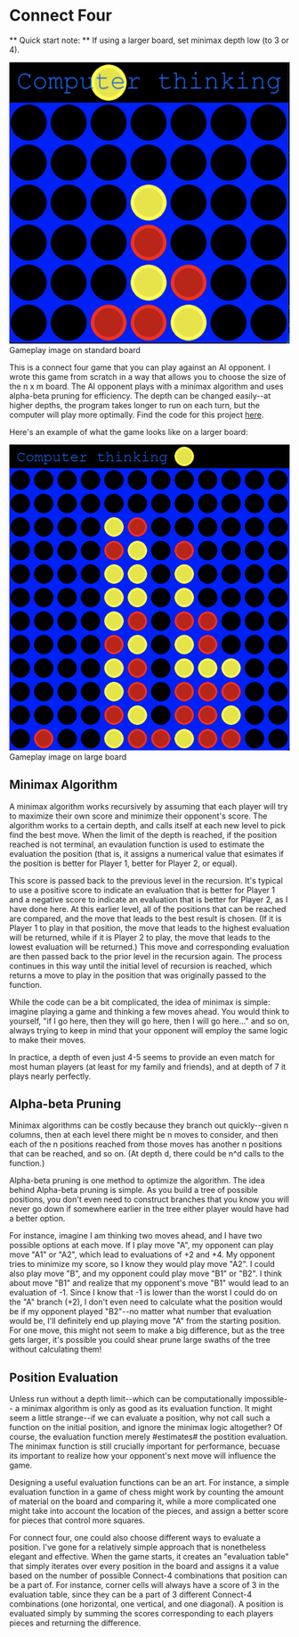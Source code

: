 # Connect Four

** Quick start note: **
If using a larger board, set minimax depth low (to 3 or 4).

![](./assets/img/connect4-regular.png)
Gameplay image on standard board

This is a connect four game that you can play against an AI opponent. I wrote this game from scratch in a way that allows you to choose the size of the n x m board. The AI opponent plays with a minimax algorithm and uses alpha-beta pruning for efficiency. The depth can be changed easily--at higher depths, the program takes longer to run on each turn, but the computer will play more optimally. Find the code for this project [here](https://github.com/ghartmann4/connectfourgame).

Here's an example of what the game looks like on a larger board:

![](./assets/img/connect4-large.png)
Gameplay image on large board

## Minimax Algorithm
A minimax algorithm works recursively by assuming that each player will try to maximize their own score and minimize their opponent's score. The algorithm works to a certain depth, and calls itself at each new level to pick find the best move. When the limit of the depth is reached, if the position reached is not terminal, an evaulation function is used to estimate the evaluation the position (that is, it assigns a numerical value that esimates if the position is better for Player 1, better for Player 2, or equal).

This score is passed back to the previous level in the recursion. It's typical to use a positive score to indicate an evaluation that is better for Player 1 and a negative score to indicate an evaluation that is better for Player 2, as I have done here. At this earlier level, all of the positions that can be reached are compared, and the move that leads to the best result is chosen. (If it is Player 1 to play in that position, the move that leads to the highest evaluation will be returned, while if it is Player 2 to play, the move that leads to the lowest evaluation will be returned.) This move and corresponding evaluation are then passed back to the prior level in the recursion again. The process continues in this way until the initial level of recursion is reached, which returns a move to play in the position that was originally passed to the function.

While the code can be a bit complicated, the idea of minimax is simple: imagine playing a game and thinking a few moves ahead. You would think to yourself, "if I go here, then they will go here, then I will go here..." and so on, always trying to keep in mind that your opponent will employ the same logic to make their moves.

In practice, a depth of even just 4-5 seems to provide an even match for most human players (at least for my family and friends), and at depth of 7 it plays nearly perfectly. 

## Alpha-beta Pruning

Minimax algorithms can be costly because they branch out quickly--given n columns, then at each level there might be n moves to consider, and then each of the n positions reached from those moves has another n positions that can be reached, and so on. (At depth d, there could be n^d calls to the function.)

Alpha-beta pruning is one method to optimize the algorithm. The idea behind Alpha-beta pruning is simple. As you build a tree of possible positions, you don't even need to construct branches that you know you will never go down if somewhere earlier in the tree either player would have had a better option. 

For instance, imagine I am thinking two moves ahead, and I have two possible options at each move. If I play move "A", my opponent can play move "A1" or "A2", which lead to evaluations of +2 and +4. My opponent tries to minimize my score, so I know they would play move "A2". I could also play move "B", and my opponent could play move "B1" or "B2". I think about move "B1" and realize that my opponent's move "B1" would lead to an evaluation of -1. Since I know that -1 is lower than the worst I could do on the "A" branch (+2), I don't even need to calculate what the position would be if my opponent played "B2"--no matter what number that evaluation would be, I'll definitely end up playing move "A" from the starting position. For one move, this might not seem to make a big difference, but as the tree gets larger, it's possible you could shear prune large swaths of the tree without calculating them!

## Position Evaluation
Unless run without a depth limit--which can be computationally impossible-- a minimax algorithm is only as good as its evaluation function. It might seem a little strange--if we can evaluate a position, why not call such a function on the initial position, and ignore the minimax logic altogether? Of course, the evaluation function merely #estimates# the postition evaluation. The minimax function is still crucially important for performance, becuase its important to realize how your opponent's next move will influence the game.

Designing a useful evaluation functions can be an art. For instance, a simple evaluation function in a game of chess might work by counting the amount of material on the board and comparing it, while a more complicated one might take into account the location of the pieces, and assign a better score for pieces that control more squares.

For connect four, one could also choose different ways to evaluate a position. I've gone for a relatively simple approach that is nonetheless elegant and effective. When the game starts, it creates an "evaluation table" that simply iterates over every position in the board and assigns it a value based on the number of possible Connect-4 combinations that position can be a part of. For instance, corner cells will always have a score of 3 in the evaluation table, since they can be a part of 3 different Connect-4 combinations (one horizontal, one vertical, and one diagonal). A position is evaluated simply by summing the scores corresponding to each players pieces and returning the difference.

